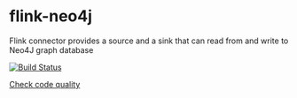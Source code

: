 # flink-neo4j
Flink connector provides a source and a sink that can read from and write to Neo4J graph database 

[![Build Status](https://travis-ci.org/albertodelazzari/flink-neo4j.svg?branch=master)](https://travis-ci.org/albertodelazzari/flink-neo4j)

[Check code quality](https://sonarqube.com/dashboard/index?id=it.neo4j%3Aflink-connector) 

